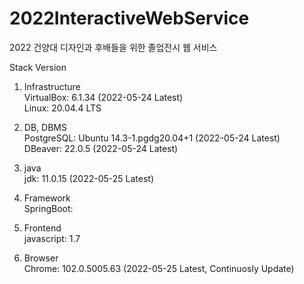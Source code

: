 # 2022InteractiveWebService

2022 건양대 디자인과 후배들을 위한 졸업전시 웹 서비스

Stack Version

1. Infrastructure   
   VirtualBox: 6.1.34 (2022-05-24 Latest)   
   Linux: 20.04.4 LTS

2. DB, DBMS   
   PostgreSQL: Ubuntu 14.3-1.pgdg20.04+1 (2022-05-24 Latest)   
   DBeaver: 22.0.5 (2022-05-24 Latest)   

3. java   
   jdk: 11.0.15 (2022-05-25 Latest)   

4. Framework   
   SpringBoot:   

5. Frontend   
   javascript: 1.7   

6. Browser   
   Chrome: 102.0.5005.63 (2022-05-25 Latest, Continuosly Update)
